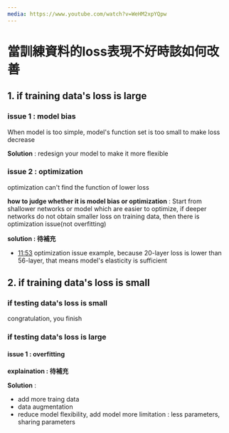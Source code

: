 ```yaml
---
media: https://www.youtube.com/watch?v=WeHM2xpYQpw
---
```

# 當訓練資料的loss表現不好時該如何改善

## 1. if training data's loss is large

### issue 1 : model bias

When model is too simple, model's function set is too small to make loss decrease

**Solution** : redesign your model to make it more flexible

### issue 2 : optimization

optimization can't find the function of lower loss 

**how to judge whether it is model bias or optimization** : Start from shallower networks or model which are easier to optimize, if deeper networks do not obtain smaller loss on training data, then there is optimization issue(not overfitting)

**solution : 待補充**

- [11:53](https://www.youtube.com/watch?v=WeHM2xpYQpw&t=714#t=11:53.71) optimization issue example, because 20-layer loss is lower than 56-layer, that means model's elasticity is sufficient

## 2. if training data's loss is small

### if testing data's loss is small

congratulation, you finish

### if testing data's loss is large

#### issue 1 : overfitting

**explaination : 待補充**

**Solution** : 
- add more traing data
- data augmentation
- reduce model flexibility, add model more limitation : less parameters, sharing parameters